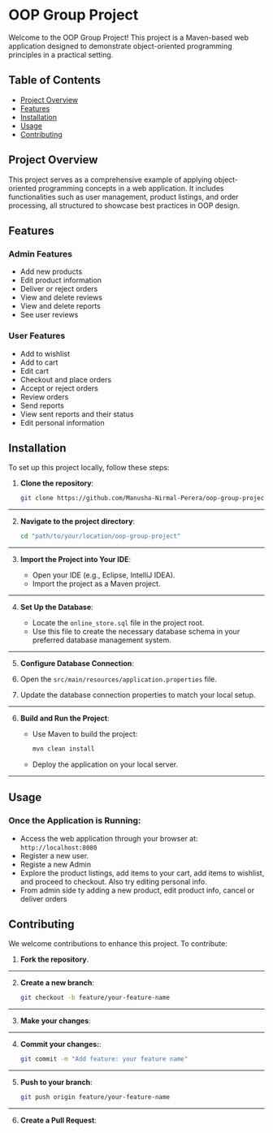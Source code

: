 # OOP Group Project

Welcome to the OOP Group Project! This project is a Maven-based web application designed to demonstrate object-oriented programming principles in a practical setting.

## Table of Contents

- [Project Overview](#project-overview)
- [Features](#features)
- [Installation](#installation)
- [Usage](#usage)
- [Contributing](#contributing)

## Project Overview

This project serves as a comprehensive example of applying object-oriented programming concepts in a web application. It includes functionalities such as user management, product listings, and order processing, all structured to showcase best practices in OOP design.

## Features

### Admin Features
- Add new products
- Edit product information
- Deliver or reject orders
- View and delete reviews
- View and delete reports
- See user reviews

### User Features
- Add to wishlist
- Add to cart
- Edit cart
- Checkout and place orders
- Accept or reject orders
- Review orders
- Send reports
- View sent reports and their status
- Edit personal information

## Installation

To set up this project locally, follow these steps:

1. **Clone the repository**:

   ```bash
   git clone https://github.com/Manusha-Nirmal-Perera/oop-group-project.git

---

2. **Navigate to the project directory**:

   ```bash
   cd "path/to/your/location/oop-group-project"

---

3. **Import the Project into Your IDE**:

   - Open your IDE (e.g., Eclipse, IntelliJ IDEA).
   - Import the project as a Maven project.

---

4. **Set Up the Database**:

   - Locate the `online_store.sql` file in the project root.
   - Use this file to create the necessary database schema in your preferred database management system.

---

5. **Configure Database Connection**:

1. Open the `src/main/resources/application.properties` file.
2. Update the database connection properties to match your local setup.

---

6. **Build and Run the Project**:

   - Use Maven to build the project:
     ```bash
     mvn clean install
     ```
   - Deploy the application on your local server.
---

## Usage

### Once the Application is Running:

- Access the web application through your browser at:  
  `http://localhost:8080`
- Register a new user.
- Registe a new Admin
- Explore the product listings, add items to your cart, add items to wishlist, and proceed to checkout. Also try editing personal info.
- From admin side ty adding a new product, edit product info, cancel or deliver orders

## Contributing

We welcome contributions to enhance this project. To contribute:

1. **Fork the repository**.
 
---

2. **Create a new branch**:
   ```bash
   git checkout -b feature/your-feature-name
   ```
---

3. **Make your changes**:

---

4. **Commit your changes:**:
    ```bash
   git commit -m "Add feature: your feature name"
   ```

---

5. **Push to your branch**:
     ```bash
     git push origin feature/your-feature-name
     ```

---

6. **Create a Pull Request**:
